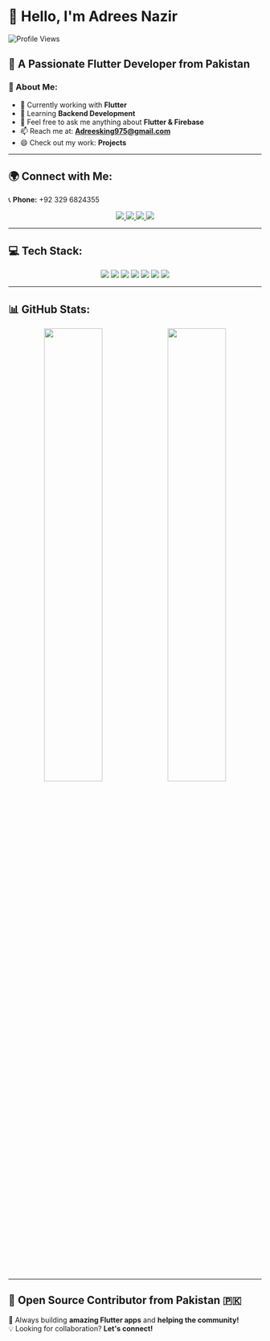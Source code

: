 # 👋 Hello, I'm Adrees Nazir
![Profile Views](https://komarev.com/ghpvc/?username=AdreesCoder&color=blue)

## 🚀 A Passionate Flutter Developer from Pakistan

### 💫 About Me:
- 🔭 Currently working with **Flutter**
- 🌱 Learning **Backend Development**
- 💬 Feel free to ask me anything about **Flutter & Firebase**
- 📫 Reach me at: **Adreesking975@gmail.com**
- 😄 Check out my work: **Projects**

---

## 🌍 Connect with Me:
📞 **Phone:** +92 329 6824355  

<p align="center">
  <a href="https://www.linkedin.com/in/m-adrees-nazir-ahmad-718703300/">
    <img src="https://img.shields.io/badge/-LinkedIn-0077B5?style=for-the-badge&logo=linkedin&logoColor=white">
  </a>
  <a href="https://www.tiktok.com/@idrees.nazir2?is_from_webapp=1&sender_device=pc">
    <img src="https://img.shields.io/badge/-TikTok-000000?style=for-the-badge&logo=tiktok&logoColor=white">
  </a>
  <a href="https://www.facebook.com/profile.php?id=61553919984852">
    <img src="https://img.shields.io/badge/-Facebook-1877F2?style=for-the-badge&logo=facebook&logoColor=white">
  </a>
  <a href="https://www.upwork.com/freelancers/~0158b9632d2cbae22c?mp_source=share">
    <img src="https://img.shields.io/badge/-Upwork-6FDA44?style=for-the-badge&logo=upwork&logoColor=white">
  </a>
</p>

---

## 💻 Tech Stack:

<p align="center">
  <a href="#"><img src="https://img.shields.io/badge/-FLUTTER-02569B?style=for-the-badge&logo=flutter&logoColor=white"></a>
  <a href="#"><img src="https://img.shields.io/badge/-DART-0175C2?style=for-the-badge&logo=dart&logoColor=white"></a>
  <a href="#"><img src="https://img.shields.io/badge/-NODE.JS-339933?style=for-the-badge&logo=node.js&logoColor=white"></a>
  <a href="#"><img src="https://img.shields.io/badge/-PYTHON-3776AB?style=for-the-badge&logo=python&logoColor=white"></a>
  <a href="#"><img src="https://img.shields.io/badge/-FIREBASE-FFCA28?style=for-the-badge&logo=firebase&logoColor=white"></a>
  <a href="#"><img src="https://img.shields.io/badge/-FIGMA-F24E1E?style=for-the-badge&logo=figma&logoColor=white"></a>
  <a href="#"><img src="https://img.shields.io/badge/-POSTMAN-FF6C37?style=for-the-badge&logo=postman&logoColor=white"></a>
</p>

---

## 📊 GitHub Stats:

<p align="center">
  <img src="https://github-readme-stats.vercel.app/api?username=AdreesCoder&show_icons=true&theme=radical" width="48%">
  <img src="https://github-readme-streak-stats.herokuapp.com/?user=AdreesCoder&theme=radical" width="48%">
</p>

---

## 💚 Open Source Contributor from Pakistan 🇵🇰

🚀 Always building **amazing Flutter apps** and **helping the community!**  
💡 Looking for collaboration? **Let's connect!**  
